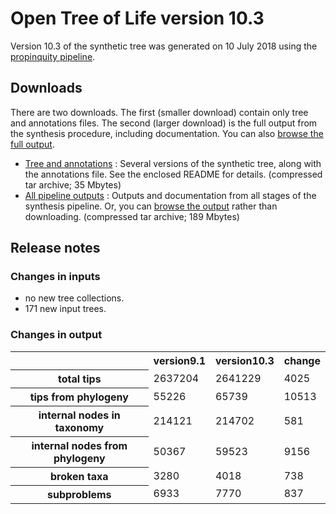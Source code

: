# Open Tree of Life version 10.3

Version 10.3 of the synthetic tree was generated on 10 July 2018 using the [propinquity pipeline](https://github.com/OpenTreeOfLife/propinquity).

## Downloads
There are two downloads. The first (smaller download) contain only tree and annotations files. The second (larger download) is the full output from the synthesis procedure, including documentation. You can also [browse the full output](http://files.opentreeoflife.org/synthesis/opentree10.3/output/index.html).

* [Tree and annotations](https://files.opentreeoflife.org/synthesis/opentree10.3/opentree10.3_tree.tgz) : Several versions of the synthetic tree, along with the annotations file. See the enclosed README for details. (compressed tar archive; 35 Mbytes)
* [All pipeline outputs](https://files.opentreeoflife.org/synthesis/opentree10.3/opentree10.3_output.tgz) : Outputs and documentation from all stages of the synthesis pipeline. Or, you can [browse the output](https://files.opentreeoflife.org/synthesis/opentree10.3/output/index.html) rather than downloading. (compressed tar archive; 189 Mbytes)

## Release notes

### Changes in inputs

* no new tree collections.
* 171 new input trees.

### Changes in output

<table class="table table-condensed">
<tr>
<th><!--statistic-->&nbsp;</th>
<th>version9.1</th>
<th>version10.3</th>
<th>change</th>
<tr>
   <th>total tips</th>
   <td>2637204</td>
   <td>2641229</td>
   <td>4025</td>
</tr>
<tr>
   <th>tips from phylogeny</th>
   <td>55226</td>
   <td>65739</td>
   <td>10513</td>
</tr>
<tr>
   <th>internal nodes in taxonomy</th>
   <td>214121</td>
   <td>214702</td>
   <td>581</td>
</tr>
<tr>
   <th>internal nodes from phylogeny</th>
   <td>50367</td>
   <td>59523</td>
   <td>9156</td>
</tr>
<tr>
   <th>broken taxa</th>
   <td>3280</td>
   <td>4018</td>
   <td>738</td>
</tr>
<tr>
   <th>subproblems</th>
   <td>6933</td>
   <td>7770</td>
   <td>837</td>
</tr>
</table>
